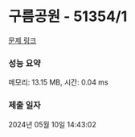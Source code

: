 # 구름공원 - 51354/1 

[문제 링크](https://level.goorm.io/exam/51354/%EA%B5%AC%EB%A6%84%EA%B3%B5%EC%9B%90/quiz/1) 

### 성능 요약

메모리: 13.15 MB, 시간: 0.04 ms

### 제출 일자

2024년 05월 10일 14:43:02


